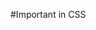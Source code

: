 #Important in CSS



<!-- 


display : flex

list style : none  (this is use when we wants to remove list dots)

align item : centre

justify-content : space between  (to give the space between the things) , center (to move everything in center) , flex-start (to bring everything in the starting) , flex-end 

font-weight : bold (700, 300 , 100 etc)

cursor : pointer  (to change the cursor style)

margin : 0   (for fully touch to the upper top )

font-family : 'Lato' , 'sans-serif'   (first is choose by google second is default in html)

height : 20vh   (This is best way for giving the height vh= view-port height)

position : absolute


-->





<!-- 
FOR FONT

for fonts we can use google fonts  (they will provide links / tags for the fonts)

 -->





 <!-- 
 FOR IMAGE 

 mix-blend-mode :color-dodge   (if we want to mix the image color to the entire page)

weidth : %
height : %
z-index : -10   (higher the value higher the image will move up)

  -->



 
  <!-- 
  FOR BUTTONS

  padding : 10px 20px

  margin : 0 10px

  border : 1px solid pink

  cursor : pointer 

  background-color : transparent

  transform : skewX(-20deg)     (this is for the titling the buttons on X-axis 20 deg)


   -->


   <!-- 
   TRANSPARENT BANNER STRIP (OR SOMETHING LIKE THIS)

   backdrop-filter : blur(4px)    (to see the behind element or blur them)

   width : 100%  (because its a banner which is placed horizontally in full page)

   margin : auto 

   display : flex

   box-shadow : 0 80px 32px 0  rgba(31, 38, 135, 0.37)


    -->

